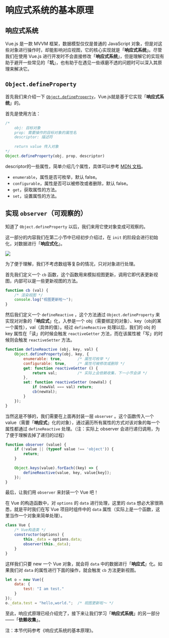 # 响应式系统的基本原理

## 响应式系统

Vue.js 是一款 MVVM 框架，数据模型仅仅是普通的 JavaScript 对象，但是对这些对象进行操作时，却能影响对应视图，它的核心实现就是「**响应式系统**」。尽管我们在使用 Vue.js 进行开发时不会直接修改「**响应式系统**」，但是理解它的实现有助于避开一些常见的「**坑**」，也有助于在遇见一些琢磨不透的问题时可以深入其原理来解决它。

## `Object.defineProperty`

首先我们来介绍一下 [`Object.defineProperty`](https://developer.mozilla.org/en-US/docs/Web/JavaScript/Reference/Global_Objects/Object/defineProperty)，Vue.js就是基于它实现「**响应式系统**」的。

首先是使用方法：

```javascript
/*
    obj: 目标对象
    prop: 需要操作的目标对象的属性名
    descriptor: 描述符
    
    return value 传入对象
*/
Object.defineProperty(obj, prop, descriptor)

```

descriptor的一些属性，简单介绍几个属性，具体可以参考 [MDN 文档](https://developer.mozilla.org/en-US/docs/Web/JavaScript/Reference/Global_Objects/Object/defineProperty)。

-   `enumerable`，属性是否可枚举，默认 false。
-   `configurable`，属性是否可以被修改或者删除，默认 false。
-   `get`，获取属性的方法。
-   `set`，设置属性的方法。

## 实现 `observer`（可观察的）

知道了 `Object.defineProperty` 以后，我们来用它使对象变成可观察的。

这一部分的内容我们在第二小节中已经初步介绍过，在 `init` 的阶段会进行初始化，对数据进行「**响应式化**」。

![](https://oscimg.oschina.net/oscnet/up-87743f5f55afc0f87655e5d3958fc6ba630.png)

为了便于理解，我们不考虑数组等复杂的情况，只对对象进行处理。

首先我们定义一个 `cb` 函数，这个函数用来模拟视图更新，调用它即代表更新视图，内部可以是一些更新视图的方法。

```javascript
function cb (val) {
    /* 渲染视图 */
    console.log("视图更新啦～");
}

```

然后我们定义一个 `defineReactive` ，这个方法通过 `Object.defineProperty` 来实现对对象的「**响应式**」化，入参是一个 obj（需要绑定的对象）、key（obj的某一个属性），val（具体的值）。经过 `defineReactive` 处理以后，我们的 obj 的 key 属性在「读」的时候会触发 `reactiveGetter` 方法，而在该属性被「写」的时候则会触发 `reactiveSetter` 方法。

```javascript
function defineReactive (obj, key, val) {
    Object.defineProperty(obj, key, {
        enumerable: true,       /* 属性可枚举 */
        configurable: true,     /* 属性可被修改或删除 */
        get: function reactiveGetter () {
            return val;         /* 实际上会依赖收集，下一小节会讲 */
        },
        set: function reactiveSetter (newVal) {
            if (newVal === val) return;
            cb(newVal);
        }
    });
}

```

当然这是不够的，我们需要在上面再封装一层 `observer` 。这个函数传入一个 value（需要「**响应式**」化的对象），通过遍历所有属性的方式对该对象的每一个属性都通过 `defineReactive` 处理。（注：实际上 observer 会进行递归调用，为了便于理解去掉了递归的过程）

```javascript
function observer (value) {
    if (!value || (typeof value !== 'object')) {
        return;
    }
    
    Object.keys(value).forEach((key) => {
        defineReactive(value, key, value[key]);
    });
}

```

最后，让我们用 `observer` 来封装一个 Vue 吧！

在 Vue 的构造函数中，对 `options` 的 `data` 进行处理，这里的 `data` 想必大家很熟悉，就是平时我们在写 Vue 项目时组件中的 `data` 属性（实际上是一个函数，这里当作一个对象来简单处理）。

```javascript
class Vue {
    /* Vue构造类 */
    constructor(options) {
        this._data = options.data;
        observer(this._data);
    }
}

```

这样我们只要 new 一个 Vue 对象，就会将 `data` 中的数据进行「**响应式**」化。如果我们对 `data` 的属性进行下面的操作，就会触发 `cb` 方法更新视图。

```javascript
let o = new Vue({
    data: {
        test: "I am test."
    }
});
o._data.test = "hello,world.";  /* 视图更新啦～ */

```

至此，响应式原理已经介绍完了，接下来让我们学习「**响应式系统**」的另一部分 ——「**依赖收集**」。

注：本节代码参考《响应式系统的基本原理》。